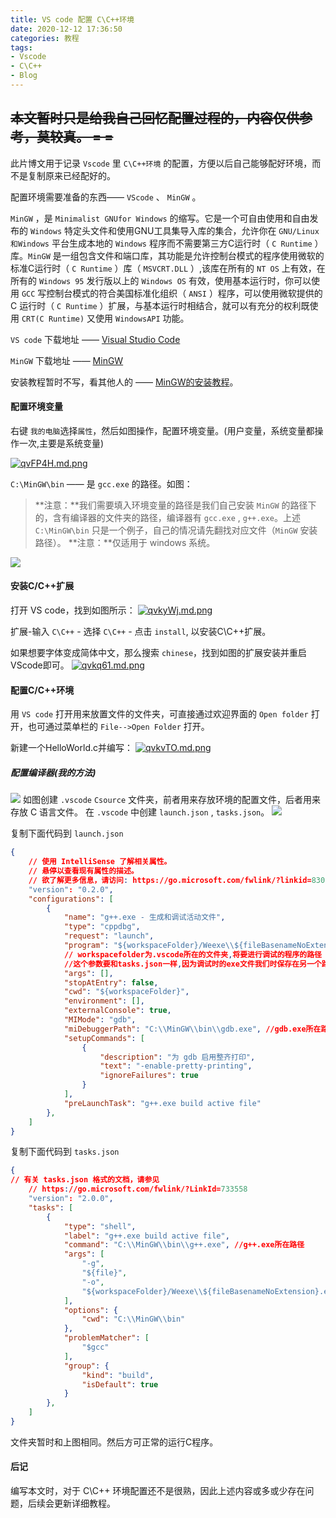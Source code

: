 ```yaml
---
title: VS code 配置 C\C++环境
date: 2020-12-12 17:36:50
categories: 教程
tags: 
- Vscode
- C\C++
- Blog
---
```



~~本文暂时只是给我自己回忆配置过程的，内容仅供参考，莫较真。 = =~~
-------
此片博文用于记录 `Vscode` 里 `C\C++环境` 的配置，方便以后自己能够配好环境，而不是复制原来已经配好的。

配置环境需要准备的东西—— `VScode` 、 `MinGW` 。  

`MinGW` ，是 `Minimalist GNUfor Windows` 的缩写。它是一个可自由使用和自由发布的 `Windows` 特定头文件和使用GNU工具集导入库的集合，允许你在 `GNU/Linux和Windows` 平台生成本地的 `Windows` 程序而不需要第三方C运行时（ `C Runtime` ）库。`MinGW` 是一组包含文件和端口库，其功能是允许控制台模式的程序使用微软的标准C运行时（ `C Runtime` ）库（ `MSVCRT.DLL` ）,该库在所有的 `NT OS` 上有效，在所有的 `Windows 95` 发行版以上的 `Windows OS` 有效，使用基本运行时，你可以使用 `GCC` 写控制台模式的符合美国标准化组织（ `ANSI` ）程序，可以使用微软提供的 C 运行时（ `C Runtime` ）扩展，与基本运行时相结合，就可以有充分的权利既使用 `CRT(C Runtime)` 又使用 `WindowsAPI` 功能。


`VS code` 下载地址 —— [Visual Studio Code](https://code.visualstudio.com/)

`MinGW` 下载地址 —— [MinGW](https://sourceforge.net/projects/mingw-w64/files/mingw-w64/mingw-w64-release/)

安装教程暂时不写，看其他人的 —— [MinGW的安装教程](https://blog.csdn.net/wxh0000mm/article/details/100666329)。

#### 配置环境变量
右键 `我的电脑`选择`属性`，然后如图操作，配置环境变量。(用户变量，系统变量都操作一次,主要是系统变量)

[![qvFP4H.md.png](https://s1.ax1x.com/2022/04/06/qvFP4H.md.png)](https://imgtu.com/i/qvFP4H)


`C:\MinGW\bin` —— 是 `gcc.exe` 的路径。如图：
> **注意：**我们需要填入环境变量的路径是我们自己安装 `MinGW` 的路径下的，含有编译器的文件夹的路径，编译器有 `gcc.exe` , `g++.exe`。上述 `C:\MinGW\bin` 只是一个例子，自己的情况请先翻找对应文件（`MinGW` 安装路径）。
> **注意：**仅适用于 windows 系统。

![](https://s1.ax1x.com/2022/04/06/qvkiZT.png)

#### 安装C/C++扩展
打开 VS code，找到如图所示：
[![qvkyWj.md.png](https://s1.ax1x.com/2022/04/06/qvkyWj.md.png)](https://imgtu.com/i/qvkyWj)

扩展-输入 `C\C++` - 选择 `C\C++` - 点击 `install`, 以安装C\C++扩展。

如果想要字体变成简体中文，那么搜索 `chinese`，找到如图的扩展安装并重启VScode即可。
[![qvkq61.md.png](https://s1.ax1x.com/2022/04/06/qvkq61.md.png)](https://imgtu.com/i/qvkq61)

#### 配置C/C++环境

用 `VS code` 打开用来放置文件的文件夹，可直接通过欢迎界面的 `Open folder` 打开，也可通过菜单栏的 `File-->Open Folder` 打开。

新建一个HelloWorld.c并编写：
[![qvkvTO.md.png](https://s1.ax1x.com/2022/04/06/qvkvTO.md.png)](https://imgtu.com/i/qvkvTO)
##### 配置编译器(我的方法)
![](https://s1.ax1x.com/2022/04/06/qvApfH.png)
如图创建 `.vscode` `Csource` 文件夹，前者用来存放环境的配置文件，后者用来存放 C 语言文件。
在 `.vscode` 中创建 `launch.json` , `tasks.json`。
![](https://s1.ax1x.com/2022/04/06/qvAE0f.png)

复制下面代码到 `launch.json`
```json
{
    // 使用 IntelliSense 了解相关属性。 
    // 悬停以查看现有属性的描述。
    // 欲了解更多信息，请访问: https://go.microsoft.com/fwlink/?linkid=830387
    "version": "0.2.0",
    "configurations": [
        {
            "name": "g++.exe - 生成和调试活动文件",
            "type": "cppdbg",
            "request": "launch",
            "program": "${workspaceFolder}/Weexe\\${fileBasenameNoExtension}.exe",
            // workspacefolder为.vscode所在的文件夹,将要进行调试的程序的路径
            //这个参数要和tasks.json一样,因为调试时的exe文件我们时保存在另一个路径中
            "args": [],
            "stopAtEntry": false,
            "cwd": "${workspaceFolder}",
            "environment": [],
            "externalConsole": true,
            "MIMode": "gdb",
            "miDebuggerPath": "C:\\MinGW\\bin\\gdb.exe", //gdb.exe所在路径
            "setupCommands": [
                {
                    "description": "为 gdb 启用整齐打印",
                    "text": "-enable-pretty-printing",
                    "ignoreFailures": true
                }
            ],
            "preLaunchTask": "g++.exe build active file"
        },
    ]
}

```
复制下面代码到 `tasks.json`
```json
{
// 有关 tasks.json 格式的文档，请参见
    // https://go.microsoft.com/fwlink/?LinkId=733558
    "version": "2.0.0",
    "tasks": [
        {
            "type": "shell",
            "label": "g++.exe build active file",
            "command": "C:\\MinGW\\bin\\g++.exe", //g++.exe所在路径
            "args": [
                "-g",
                "${file}",
                "-o",
                "${workspaceFolder}/Weexe\\${fileBasenameNoExtension}.exe"
            ],
            "options": {
                "cwd": "C:\\MinGW\\bin"
            },
            "problemMatcher": [
                "$gcc"
            ],
            "group": {
                "kind": "build",
                "isDefault": true
            }
        },
    ]
}
```
文件夹暂时和上图相同。然后方可正常的运行C程序。

#### 后记
编写本文时，对于 C\C++ 环境配置还不是很熟，因此上述内容或多或少存在问题，后续会更新详细教程。